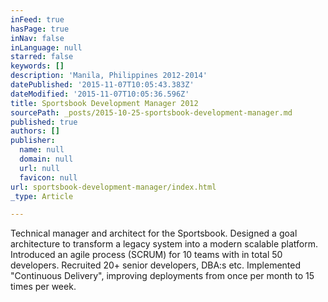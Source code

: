 ```yaml
---
inFeed: true
hasPage: true
inNav: false
inLanguage: null
starred: false
keywords: []
description: 'Manila, Philippines 2012-2014'
datePublished: '2015-11-07T10:05:43.383Z'
dateModified: '2015-11-07T10:05:36.596Z'
title: Sportsbook Development Manager 2012
sourcePath: _posts/2015-10-25-sportsbook-development-manager.md
published: true
authors: []
publisher:
  name: null
  domain: null
  url: null
  favicon: null
url: sportsbook-development-manager/index.html
_type: Article

---
```

Technical manager and architect for the Sportsbook. Designed a goal architecture to transform a legacy system into a modern scalable platform. Introduced an agile process (SCRUM) for 10 teams with in total 50 developers. Recruited 20+ senior developers, DBA:s etc. Implemented "Continuous Delivery", improving deployments from once per month to 15 times per week.